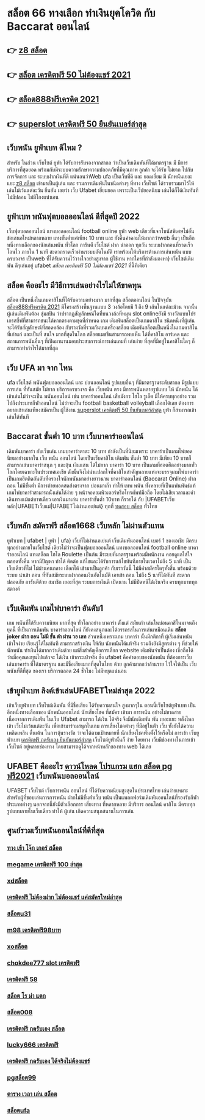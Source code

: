 # สล็อต 66 ทางเลือก ทำเงินยุคโควิด กับ  Baccarat ออนไลน์ 

## 👉 [z8 สล็อต](https://www.ufaeat.com/credit-free-50/)
## 👉 [สล็อต เครดิตฟรี 50 ไม่ต้องแชร์ 2021](https://www.ufaeat.com/regis-ufabet-master-free/)
## 👉 [สล็อต888ฟรีเครดิต 2021](https://www.ufaeat.com/ทางเข้ายูฟ่าเบท-ufabet/)
## 👉 [superslot เครดิตฟรี 50 ยืนยันเบอร์ล่าสุด](https://www.ufaeat.com/ทางเข้ายูฟ่าเบท-ufabet/)

## เว็บพนัน  ยูฟ่าเบท ดีไหม ?

สำหรับ ในส่วน  เว็บไซต์  ยูฟ่า  ได้รับการรับรองจากสากล ว่าเป็นเว็บเดิมพันที่ได้มาตรฐาน  มี มีการบริการที่สุดยอด พร้อมกับมีระบบความรักษาความปลอดภัยที่มีคุณภาพ ลูกค้า  จะได้รับ ไม่ยาก ไปกับ การจัดการ และ ระบบฝากเงินที่ดี  แน่นอนว่าWeb   ufa เป็นเว็บที่ดี  และ ยอดเยี่ยม  มี นักพนันเยอะแยะ  [z8 สล็อต](https://www.ufaeat.com/regis-ufabet-master-free/)  เข้ามาเป็นผู้เล่น  และ รวมการเดิมพันในชนิดต่างๆ ที่ทาง เว็บไซต์ ได้รวบรวมมาไว้ให้เล่นไม่เว้นแต่ละวัน  ยืนยัน เลยว่า เว็บ Ufabet   เยี่ยมยอด  เพราะเป็นเว็ปยอดนิยม เล่นได้ก็ได้เงินทันที ไม่มีปลอม ไม่มีโกงแน่นอน


## ยูฟ่าเบท พนันฟุตบอลออนไลน์    ดีที่สุดปี 2022

เว็บฟุตบอลออนไลน์ แทงบอลออนไลน์ football online   ยูฟ่า  web เดียวที่แจกโบนัสพิเศษไม่อั้น ข้อเสนอใหม่หลากหลาย  แทงขั้นต่ำแค่เพียง 10 บาท และ ยังคืนค่าคอมให้มากกว่าweb อื่นๆ เป็นอีกหนึ่งทางเลือกของนักเล่นพนัน ทั่วโลก การันตี เว็บไซต์ ฝาก   นำออก  ทุกวัน ระบบฝากถอนที่รวดเร็ว โอนไว ภายใน 1 นาที สะดวกรวดเร็วผ่านระบบอัตโนมัติ เราพร้อมให้บริการด้านการเล่นพนัน แบบครบวงจร เป็นweb ที่ได้รับความไว้วางใจอย่างสูงจาก  ผู้ใช้งาน   หากใครที่กำลังมองหา} เว็บไซต์เดิมพัน ดีๆเล่นอยู่  ufabet  *สล็อต เครดิตฟรี 50 ไม่ต้องแชร์ 2021* ที่นี้ทีเดียว


## สล็อต  คืออะไร มีวิธีการเล่นอย่างไรไม่ให้ขาดทุน

 สล็อต เป็นหนึ่งในเกมคาสิโนที่ได้รับความอย่างมาก มากที่สุด  สล็อตออนไลน์ ในปัจจุบัน [สล็อต888ฟรีเครดิต 2021](https://www.ufaeat.com/ทางเข้ายูฟ่าเบท-ufabet/) มีโครงสร้างพื้นฐานแบบ 3 วงล้อโดยมี 1 ถึง 9 เส้นในแต่ละม้วน จากนั้น ผู้เล่นเดิมพันต้อง สุ่มสปิน ว่าปรากฏสัญลักษณ์ใดที่บนวงล้อที่หมุน  slot onlineยังมี รางวัลแบบโปรเกรสซีฟที่สามารถชนะได้หากตรงตามชุดที่กำหนด เกม เดิมพันสล็อตเป็นเกมคาสิโน ชนิดหนึ่งที่ผู้เล่นจะได้รับสัญลักษณ์ที่สอดคล้อง กับรางวัลที่รวมกันบนเครื่องสล็อต เดิมพันสล็อตเป็นหนึ่งในเกมคาสิโนที่เก่าแก่ และเป็นที่ สนใจ มากที่สุดในโลก สล็อตแมชชีนสามารถพบเห็น ได้ที่คาสิโน อาร์เคด และสถานการพนันอื่นๆ ที่เปิดมานานมอบประสบการณ์การเล่นเกมที่ เล่นง่าย ที่สุดที่มีอยู่ในคาสิโนใดๆ ก็สามารถทำกำไรได้มากที่สุด 

## เว็บ UFA มา จาก ไหน

 ufa  เว็บไซต์ พนันฟุตบอลออนไลน์    และ    บ่อนออนไลน์  รูปแบบอื่นๆ   ที่มีมาตรฐานระดับสากล มีรูปแบบการเล่น   ที่ทันสมัย    ไม่ยาก บริการครบวงจร   คือ   เว็บพนัน ตรง    มีการพนันหลายรูปแบบ ให้ นักพนัน  ได้เข้าเล่นไม่ว่าจะเป็น  พนันออนไลน์   เช่น  บาคาร่าออนไลน์   เสือมังกร  ไฮโล  รูเล็ต   มีให้ครบทุกอย่าง รวมไปถึงประเภทกีฬาออนไลน์   ไม่ว่าจะเป็น  football  basketball  volleyball
  เลือกได้เลย   ต้องการ   อยากเข้าเล่นเพียงสมัครเป็น ผู้ใช้งาน  [superslot เครดิตฟรี 50 ยืนยันเบอร์ล่าสุด](https://www.ufaeat.com/)   ยูฟ่า  ก็สามารถเข้าเล่นได้ทันที


##  Baccarat ขั้นต่ำ 10 บาท เว็บบาคาร่าออนไลน์ 

 เดิมพันบาคาร่า  กับเว็บเล่น เกมบาคาร่าตาละ 10 บาท กำลังเป็นที่นิยมเพราะ บาคาร่าเป็นเกมไพ่ยอดนิยมอย่างมากใน เว็บ  พนัน ออนไลน์  โดยเป็นเว็บคาสิโน เดิมพัน ขั้นต่ำ 10 บาท มีเพียง 10 บาทก็สามารถเล่นบาคาร่าสนุก ๆ และลุ้น  เงินแสน  ได้ไม่ยาก บาคาร่า 10 บาท เป็นเกมที่ฮอตฮิตอย่างมากทั่วโลกโดยเฉพาะในประเทศเอเชีย ดังนั้นจึงไม่น่าแปลกใจที่คาสิโนสำคัญหลายแห่งจะบรรจุเกมไพ่บาคาร่าเป็นเกมฮิตติดอันดับที่ครองใจนักพนันมาอย่างยาวนาน บาคาร่าออนไลน์ (Baccarat Online)  ฝากถอน ไม่มีขั้นต่ำ  มีการถ่ายทอดสดส่งตรงจาก บ่อนมาเก๊า ทำให้  เทพ พนัน  ทั้งหลายที่เป็นแฟนพันธ์แท้เกมไพ่บาคาร่าสามารถนั่งเล่นได้ง่าย ๆ หน้าจอคอมพิวเตอร์หรือโทรศัพท์มือถือ โดยไม่เสียเวลาและค่าเดินทางแม้แต่บาทเดียว เอาเงินมาเล่น บาคาร่าขั้นต่ำ 10บาท ก็รวยได้ กับ |UFABETเว็บหลัก|UFABETเว็บแม่|UFABETไม่ผ่านเอเย่นต์} ทุกที่ [ทดสอบ สล็อต](https://www.ufaeat.com/) ทั่วไทย


##  เว็บหลัก สมัครฟรี **สล็อต1668**  เว็บหลัก ไม่ผ่านตัวแทน 

ยูฟ่าเบท | ufabet | ยูฟ่า | ufa} เว็บที่ไม่ผ่านเอเย่นต์   เว็บเดิมพันออนไลน์ เบอร์ 1 ของเอเชีย มีครบทุกอย่างภายในเว็บไซต์ เดียวไม่ว่าจะเป็นฟุตบอลออนไลน์ แทงบอลออนไลน์ football online บาคาร่าออนไลน์    แทงสล็อต  ไฮโล  Roulette   เป็นต้น มีระบบที่มาตรฐานพร้อมมีพนักงาน คอยดูแลใส่ใจ ตลอดทั้งคืน หากมีปัญหา ทำได้ ติดต่อ แก้ไขและได้รับการแก้ไขทันทีภายในเวลาไม่ถึง 5 นาที เป็น เว็บเดียวที่ไม่ ไม่ผ่านคนกลาง   เลือกได้ เข้ามาเป็นลูกค้า กับเราวันนี้ ไม่มีค่าสมัครใดๆทั้งสิ้น พร้อมด้วยระบบ นำเข้า  ถอน ที่ทันสมัยระบบฝากถอนเงินอัตโนมัติ   เอาเข้า ถอน ไม่ถึง 5 นาทีได้ทันที สะดวกปลอดภัย การันตีด้วย สมาชิก เยอะที่สุด ระบบการเงินดี  เปิดนาน ไม่มีปิดหนีได้เงินจริง ครบทุกบาททุกสตางค์


##  เว็บเดิมพัน  เกมไพ่บาคาร่า  อันดับ1

เกม พนันที่ได้รับความนิยม มากที่สุด ทั่วโลกอย่าง  บาคาร่า ตั้งแต่ สมัยเก่า เล่นในบ่อนคาสิโนมาจนถึงยุคนี้ ที่เป็นการเดิมพัน บาคาร่าออนไลน์ ก็ยังคงสนุกและได้อรรถรสในการเล่นเหมือนเดิม **สล็อต joker ฝาก ถอน ไม่มี ขั้น ต่ํา ผ่าน วอ เลท** ส่วนหนึ่งเพราะเกม บาคาร่า นั้นมีกติกาที่ ผู้เริ่มเล่นพนัน  เข้าใจง่าย  เรียนรู้ได้ในทันที  สามารถสร้างเงิน ให้กับ นักพนันได้แท้จริง รวมถึงยังมีสูตรต่าง ๆ ที่ช่วยให้นักพนัน  ทำเงินได้มากกว่าเดิมด้วย แต่สิ่งสำคัญคือการเลือก website เดิมพันจำเป็นต้อง เชื่อถือได้ ว่าเมื่อคุณลงทุนไปแล้วจะ ได้เงิน เข้ากระเป๋าจริง ซึ่ง  ufabet  คือคำตอบของนักพนัน ที่ต้องการเว็บเล่นบาคาร่า ที่ได้มาตรฐาน และมีชื่อเสียงมากที่สุดในไทย ด้วย ลูกค้ามากกว่าล้านราย ไว้ใจให้เป็น  เว็บพนันที่ดีที่สุด ของเรา บริการตลอด 24 ชั่วโมง ไม่มีหยุดแน่นอน

## เข้ายูฟ่าเบท ลิงค์เข้าเล่นUFABETใหม่ล่าสุด 2022 

เข้าเว็บยูฟ่าเบท  เว็บไซต์เดิมพัน  ที่มีชื่อเสียง  ได้รับความสนใจ สูงมากๆใน ตอนนี้เว็บไซต์ยูฟ่าเบท  เป็นอีกหนึ่งทางเลือกของ นักพนันออนไลน์ นักเสี่ยงโชค ที่สมัคร เข้ามา การพนัน อย่างไม่ขาดสาย เนื่องจากการเดิมพัน ในเว็บ Ufabet สามารถ ได้เงิน ได้จริง จึงมีนักเดิมพัน พัน เยอะแยะ หลั่งไหลเข้า เว็บไม่เว้นแต่ละวัน เพื่อเข้ามาร่วมสนุกในเกม การเสี่ยงโชคต่างๆ ที่มีอยู่ในตัว เว็บ ทั้งยังได้ความ เพลิดเพลิน ตื่นเต้น ในการลุ้นรางวัล ว่าจะได้ตามเป้าหมายที่ นักเสี่ยงโชคพันตั้งไว้หรือไม่ การเข้า เว็บยูฟ่าเบท [เครดิตฟรี กดรับเอง ยืนยันเบอร์ล่าสุด](https://www.ufaeat.com/register/) เว็บไซต์ยูฟ่านั้นก็ ง่าย  โดยทาง เว็บมีช่องทางในการเข้าเว็บไซต์ อยู่หลายช่องทาง โดยสามารถดูได้จากหน้าหลักของทาง web ได้เลย


## UFABET คืออะไร [ดาวน์โหลด โปรแกรม แฮก สล็อต pg ฟรี2021](https://www.ufaeat.com/ufabet-master-login/) เว็บพนันบอลออนไลน์

UFABET เว็บไซต์ เว็บการพนัน ออนไลน์  ที่ได้รับความนิยมสูงสุดในประเทศไทย เล่นง่ายเหมาะสำหรับผู้ที่ชอบเล่นการการพนัน  ฝากไม่มีขั้นต่ําเว็บ พนัน  เป็นแพลตฟอร์มเดิมพันออนไลน์ที่รองรับกีฬาประเภทต่างๆ นอกจากนี้ยังมีตัวเลือกการ เสี่ยงทาง ที่หลากหลาย มีบริการ   ออนไลน์ คาสิโน  มีครบทุกรูปแบบภายในเว็บเดียว ทำให้  ผู้เล่น เกิดความสนุกสนานในการเล่น

## ศูนย์รวมเว็บพนันออนไลน์ที่ดีที่สุด

### [ทาง เข้า โจ๊ก เกอร์ สล็อต](https://atom.io/themes/UFAEAT%20ทางเข้า%20เว็บตรง%20UFABET%20pg%20betflik%20เครดิตฟรี%20100%20008%20สล็อต%20ฟรีเครดิต%20100%)
### [megame เครดิตฟรี 100 ล่าสุด](https://atom.io/themes/UFAEAT%20ทางเข้า%20เว็บตรง%20UFABET%20สล็อต%20รอยัล%20008%20สล็อต%20ฟรีเครดิต%20100%)
### [xdสล็อต](https://atom.io/themes/UFAEAT%20ทางเข้า%20เว็บตรง%20UFABET%20เครดิตฟรี50ไม่ต้องฝากไม่ต้องแชร์%20แค่สมัครล่าสุด%20008%20สล็อต%20ฟรีเครดิต%20100%)
### [เครดิตฟรี ไม่ต้องฝาก ไม่ต้องแชร์ แค่สมัครใหม่ล่าสุด](https://atom.io/themes/UFAEAT%20ทางเข้า%20เว็บตรง%20UFABET%20สล็อต%20pg%20เกมส์ไหนดี%20008%20สล็อต%20ฟรีเครดิต%20100%)
### [สล็อตu31](https://atom.io/themes/UFAEAT%20ทางเข้า%20เว็บตรง%20UFABET%20สล็อต%20เครดิต%20ฟรี%20100%20ไม่%20ต้อง%20แชร์2021ล่าสุด%20008%20สล็อต%20ฟรีเครดิต%20100%)
### [m98 เครดิตฟรี98บาท](https://atom.io/themes/UFAEAT%20ทางเข้า%20เว็บตรง%20UFABET%20superslot%20เครดิตฟรี%2020%20008%20สล็อต%20ฟรีเครดิต%20100%)
### [xoสล็อต](https://atom.io/themes/UFAEAT%20ทางเข้า%20เว็บตรง%20UFABET%20สล็อตu31%20เครดิตฟรี%20008%20สล็อต%20ฟรีเครดิต%20100%)
### [chokdee777 slot เครดิตฟรี](https://atom.io/themes/UFAEAT%20ทางเข้า%20เว็บตรง%20UFABET%20joker123%20joker%20สล็อต%20008%20สล็อต%20ฟรีเครดิต%20100%)
### [เครดิตฟรี 58](https://atom.io/themes/UFAEAT%20ทางเข้า%20เว็บตรง%20UFABET%20เครดิตฟรี%20กดรับเอง%2030%20008%20สล็อต%20ฟรีเครดิต%20100%)
### [สล็อต โร ม่า แตก](https://atom.io/themes/UFAEAT%20ทางเข้า%20เว็บตรง%20UFABET%20megameเครดิตฟรี%20008%20สล็อต%20ฟรีเครดิต%20100%)
### [สล็อต008](https://atom.io/themes/UFAEAT%20ทางเข้า%20เว็บตรง%20UFABET%20joker%20เครดิตฟรี%2050%20008%20สล็อต%20ฟรีเครดิต%20100%)
### [เครดิตฟรี กดรับเอง สล็อต](https://atom.io/themes/UFAEAT%20ทางเข้า%20เว็บตรง%20UFABET%20คิงคอง%20สล็อต%20008%20สล็อต%20ฟรีเครดิต%20100%)
### [lucky666 เครดิตฟรี](https://atom.io/themes/UFAEAT%20ทางเข้า%20เว็บตรง%20UFABET%20เครดิตฟรี50%20ยืนยันotpล่าสุด%20008%20สล็อต%20ฟรีเครดิต%20100%)
### [เครดิตฟรี กดรับเอง ได้จริงไม่ต้องแชร์](https://atom.io/themes/UFAEAT%20ทางเข้า%20เว็บตรง%20UFABET%20เว็บ%20สล็อต%20ตรงจากต่างประเทศ%20008%20สล็อต%20ฟรีเครดิต%20100%)
### [pgสล็อต99](https://atom.io/themes/UFAEAT%20ทางเข้า%20เว็บตรง%20UFABET%20superslot%20เครดิตฟรี%2020%20otp%20008%20สล็อต%20ฟรีเครดิต%20100%)
### [ตาราง เวลา เล่น สล็อต](https://atom.io/themes/UFAEAT%20ทางเข้า%20เว็บตรง%20UFABET%20สมัคร%20ufabet%20ฝากถอน%20ผ่านวอเลท%20ไม่มีขั้นต่ำ%20008%20สล็อต%20ฟรีเครดิต%20100%)
### [สล็อตufa](https://atom.io/themes/UFAEAT%20ทางเข้า%20เว็บตรง%20UFABET%20เครดิตฟรี%20100%20ทํา%20ยอด%201000%20ถอนได้%20300%20008%20สล็อต%20ฟรีเครดิต%20100%)